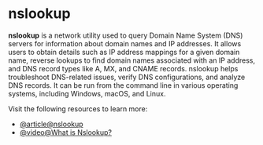 # nslookup

**nslookup** is a network utility used to query Domain Name System (DNS) servers for information about domain names and IP addresses. It allows users to obtain details such as IP address mappings for a given domain name, reverse lookups to find domain names associated with an IP address, and DNS record types like A, MX, and CNAME records. nslookup helps troubleshoot DNS-related issues, verify DNS configurations, and analyze DNS records. It can be run from the command line in various operating systems, including Windows, macOS, and Linux.

Visit the following resources to learn more:

- [@article@nslookup](https://learn.microsoft.com/en-us/windows-server/administration/windows-commands/nslookup)
- [@video@What is Nslookup?](https://www.youtube.com/watch?v=n6pT8lbyhog)